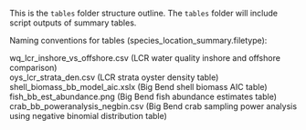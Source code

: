 This is the `tables` folder structure outline. The `tables` folder will include script outputs of summary tables. 
  
Naming conventions for tables (species_location_summary.filetype): 

wq_lcr_inshore_vs_offshore.csv (LCR water quality inshore and offshore comparison)  
oys_lcr_strata_den.csv (LCR strata oyster density table)  
shell_biomass_bb_model_aic.xslx (Big Bend shell biomass AIC table)  
fish_bb_est_abundance.png (Big Bend fish abundance estimates table)  
crab_bb_poweranalysis_negbin.csv (Big Bend crab sampling power analysis using negative binomial distribution table) 
